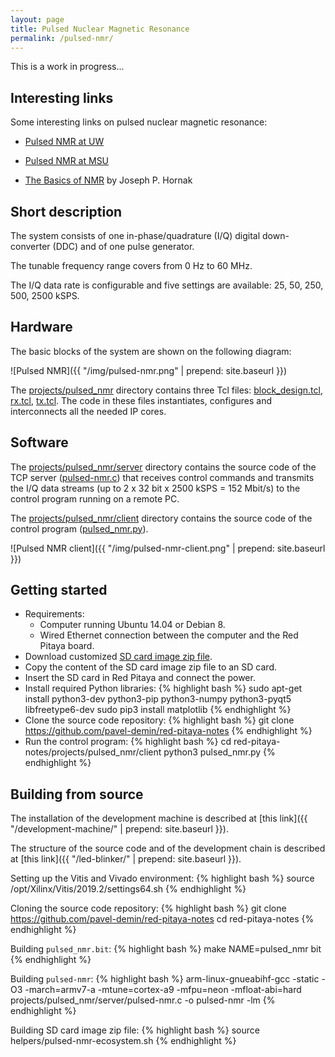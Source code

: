 ```yaml
---
layout: page
title: Pulsed Nuclear Magnetic Resonance
permalink: /pulsed-nmr/
---
```


This is a work in progress...

Interesting links
-----

Some interesting links on pulsed nuclear magnetic resonance:

 - [Pulsed NMR at UW](http://courses.washington.edu/phys431/PNMR/pulsed_nmr.html)

 - [Pulsed NMR at MSU](https://www.pa.msu.edu/courses/2016spring/PHY451/Experiments/pulsed_nmr.html)

 - [The Basics of NMR](https://www.cis.rit.edu/htbooks/nmr) by Joseph P. Hornak

Short description
-----

The system consists of one in-phase/quadrature (I/Q) digital down-converter (DDC) and of one pulse generator.

The tunable frequency range covers from 0 Hz to 60 MHz.

The I/Q data rate is configurable and five settings are available: 25, 50, 250, 500, 2500 kSPS.

Hardware
-----

The basic blocks of the system are shown on the following diagram:

![Pulsed NMR]({{ "/img/pulsed-nmr.png" | prepend: site.baseurl }})

The [projects/pulsed_nmr](https://github.com/pavel-demin/red-pitaya-notes/tree/develop/projects/pulsed_nmr) directory contains three Tcl files: [block_design.tcl](https://github.com/pavel-demin/red-pitaya-notes/blob/develop/projects/pulsed_nmr/block_design.tcl), [rx.tcl](https://github.com/pavel-demin/red-pitaya-notes/blob/develop/projects/pulsed_nmr/rx.tcl), [tx.tcl](https://github.com/pavel-demin/red-pitaya-notes/blob/develop/projects/pulsed_nmr/tx.tcl). The code in these files instantiates, configures and interconnects all the needed IP cores.

Software
-----

The [projects/pulsed_nmr/server](https://github.com/pavel-demin/red-pitaya-notes/tree/develop/projects/pulsed_nmr/server) directory contains the source code of the TCP server ([pulsed-nmr.c](https://github.com/pavel-demin/red-pitaya-notes/blob/develop/projects/pulsed_nmr/server/pulsed-nmr.c)) that receives control commands and transmits the I/Q data streams (up to 2 x 32 bit x 2500 kSPS = 152 Mbit/s) to the control program running on a remote PC.

The [projects/pulsed_nmr/client](https://github.com/pavel-demin/red-pitaya-notes/tree/develop/projects/pulsed_nmr/client) directory contains the source code of the control program ([pulsed_nmr.py](https://github.com/pavel-demin/red-pitaya-notes/blob/develop/projects/pulsed_nmr/client/pulsed_nmr.py)).

![Pulsed NMR client]({{ "/img/pulsed-nmr-client.png" | prepend: site.baseurl }})

Getting started
-----

 - Requirements:
   - Computer running Ubuntu 14.04 or Debian 8.
   - Wired Ethernet connection between the computer and the Red Pitaya board.
 - Download customized [SD card image zip file](https://www.dropbox.com/sh/5fy49wae6xwxa8a/AABG0Ki6nvRlxKm0q7Yb07z3a/pulsed_nmr/ecosystem-0.95-1-6deb253-pulsed-nmr.zip?dl=1).
 - Copy the content of the SD card image zip file to an SD card.
 - Insert the SD card in Red Pitaya and connect the power.
 - Install required Python libraries:
{% highlight bash %}
sudo apt-get install python3-dev python3-pip python3-numpy python3-pyqt5 libfreetype6-dev
sudo pip3 install matplotlib
{% endhighlight %}
 - Clone the source code repository:
{% highlight bash %}
git clone https://github.com/pavel-demin/red-pitaya-notes
{% endhighlight %}
 - Run the control program:
{% highlight bash %}
cd red-pitaya-notes/projects/pulsed_nmr/client
python3 pulsed_nmr.py
{% endhighlight %}

Building from source
-----

The installation of the development machine is described at [this link]({{ "/development-machine/" | prepend: site.baseurl }}).

The structure of the source code and of the development chain is described at [this link]({{ "/led-blinker/" | prepend: site.baseurl }}).

Setting up the Vitis and Vivado environment:
{% highlight bash %}
source /opt/Xilinx/Vitis/2019.2/settings64.sh
{% endhighlight %}

Cloning the source code repository:
{% highlight bash %}
git clone https://github.com/pavel-demin/red-pitaya-notes
cd red-pitaya-notes
{% endhighlight %}

Building `pulsed_nmr.bit`:
{% highlight bash %}
make NAME=pulsed_nmr bit
{% endhighlight %}

Building `pulsed-nmr`:
{% highlight bash %}
arm-linux-gnueabihf-gcc -static -O3 -march=armv7-a -mtune=cortex-a9 -mfpu=neon -mfloat-abi=hard projects/pulsed_nmr/server/pulsed-nmr.c -o pulsed-nmr -lm
{% endhighlight %}

Building SD card image zip file:
{% highlight bash %}
source helpers/pulsed-nmr-ecosystem.sh
{% endhighlight %}
